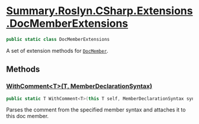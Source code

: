 # [Summary.Roslyn.CSharp.Extensions.DocMemberExtensions](../src/Plugins/Roslyn/CSharp/Extensions/DocMemberExtensions.cs#L8)
```cs
public static class DocMemberExtensions
```

A set of extension methods for [`DocMember`](./Summary.DocMember.md).

## Methods
### [WithComment&lt;T&gt;(T, MemberDeclarationSyntax)](../src/Plugins/Roslyn/CSharp/Extensions/DocMemberExtensions.cs#L13)
```cs
public static T WithComment<T>(this T self, MemberDeclarationSyntax syntax)
```

Parses the comment from the specified member syntax and attaches it to this doc member.

